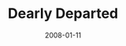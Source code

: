 ---
title: Dearly Departed
date: 2008-01-11
closing_date: 2008-01-26
layout: productions
playbill:
Theatre: Theatre Jacksonville
Venue: Little Theatre
cast:
- Bud Turpin: Fred Gatlin
- Raynelle Turpin: Shelly Higgins Hughes
- Ray-Bud Turpin: Bill White
- Lucille Turpin: Skyla Dawn Luckey
- Junior Turpin: Kenny Logsdon
- Suzanne Turpin: Brandy Hilboldt Allport
- Marguerite: Brooks Anne Hayes
- Royce: Michael Fritton
- Delightful Turpin: Zoie Matthew
- Reverend Hooker: Edward Kramer
- Veda: Skyla Dawn Luckey
- Norval: Fred Gatlin
- Nadine: Zoie Matthew
- Clyde: Joseph Walz
- Juanita: Teresa Arnold-Simmons
- Joy of Life Singer:
  - Amber Holland
  - Debbie Hurm
  - Lisa LaGrande
  - Jessica Palombo
  - Neal Thorburn
  - Chris Valade
  - Joseph Walz
crew:
- Director: Andrew Dickson
- Technical Direcor: Jeffery L. Wagoner
- Scenic Design: Kelly J. Wagoner
- Lighting Design: Jeffery L. Wagoner
- Costume Design: Audrey Wagner
- Stage Manager: Katy Bilderback
- Assistant Stage Manager: Rhianna Hurt
- Sound Design: Andrew Dickson
- Sound Mixer: Beau Brown
- Properties: Phillip Grow
- Poster Design: Juan Unzueta
- Light Board Operation: Gloria Pepe
- Sound Board Operator: Katy Bilderback
- Follow Spot Operator:
  - Greg Odenwald
  - Gloria Pepe
- Offstage Sound: Bill White
- Running Crew:
  - Meon Graham
  - Sarah Kate Braddy
- Set Construction:
  - Brandy Hilboldt Allport
  - Richard Allport
  - Meon Graham
  - Zoie Matthew
  - Shelby Ellis
  - Becca Runyan
  - Fred Gatlin
  - Gloria Pepe
  - Greg Odenwald
  - Mark Stater
orchestra:
external_links:
---